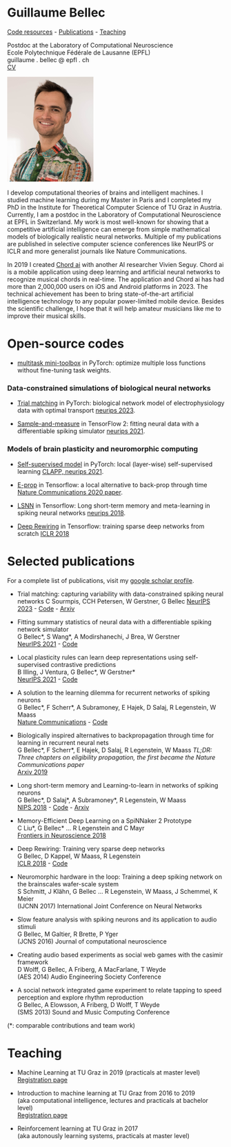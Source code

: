 

# Guillaume Bellec

[Code resources](#code-resources) - [Publications](#selected-publications) - [Teaching](#teaching)



Postdoc at the Laboratory of Computational Neuroscience  
Ecole Polytechnique Fédérale de Lausanne (EPFL)  
guillaume . bellec @ epfl . ch  
[CV](https://github.com/guillaumeBellec/guillaumeBellec.github.io/blob/master/CV_of_Guillaume_Bellec__english_(2).pdf)

<img src="photo_portrait_guillaume_bellec.jpg" alt="Photo" width="200px" />

  I develop computational theories of brains and intelligent machines. I studied machine learning during my Master in Paris and I completed my PhD in the Institute for Theoretical Computer Science of TU Graz in Austria. Currently, I am a postdoc in the Laboratory of Computational Neuroscience at EPFL in Switzerland. My work is most well-known for showing that a competitive artificial intelligence can emerge from simple mathematical models of biologically realistic neural networks. Multiple of my publications are published in selective computer science conferences like NeurIPS or ICLR and more generalist journals like Nature Communications.
  
  In 2019 I created [Chord ai](https://chordai.net) with another AI researcher Vivien Seguy. Chord ai is a mobile application using deep learning and artificial neural networks to recognize musical chords in real-time. The application and Chord ai has had more than 2,000,000 users on iOS and Android platforms in 2023. The technical achievement has been to bring state-of-the-art artificial intelligence technology to any popular power-limited mobile device. Besides the scientific challenge, I hope that it will help amateur musicians like me to improve their musical skills. 
  
<!---
Online talks

Pints of science 2021 <br/> popular-science about the brain | NeurIPS workshop 2019 <br/> contributed talk
-|-
[<img src="pints_of_science_screenshot.png" alt="Video" width="200px" />](https://www.youtube.com/watch?v=SF4rqIcXPA4&t=6m43s) | [<img src="neurips_talk.png" alt="Video" width="200px" />](https://slideslive.com/38922692/contributed-talk-eligibility-traces-provide-a-datainspired-alternative-to-backpropagation-through-time?ref=speaker-22935-latest)
--->



# Open-source codes

- [multitask mini-toolbox](https://github.com/guillaumeBellec/multitask) in PyTorch: optimize multiple loss functions without fine-tuning task weights.

### Data-constrained simulations of biological neural networks 

- [Trial matching](https://github.com/EPFL-LCN/pub-sourmpis2023-neurips/tree/master) in PyTorch: biological network model of electrophysiology data with optimal transport [neurips 2023](https://openreview.net/forum?id=LAbxkhkjbD).  

- [Sample-and-measure](https://github.com/EPFL-LCN/pub-bellec-wang-2021-sample-and-measure) in TensorFlow 2: fitting neural data with a differentiable spiking simulator  [neurips 2021](https://proceedings.neurips.cc/paper/2021/hash/9a32ff36c65e8ba30915a21b7bd76506-Abstract.html).

### Models of brain plasticity and neuromorphic computing

- [Self-supervised model](https://github.com/EPFL-LCN/pub-illing2021-neurips) in PyTorch: local (layer-wise) self-supervised learning  [CLAPP, neurips 2021](https://proceedings.neurips.cc/paper/2021/hash/feade1d2047977cd0cefdafc40175a99-Abstract.html).

- [E-prop](https://github.com/IGITUGraz/eligibility_propagation) in Tensorflow: a local alternative to back-prop through time [Nature Communications 2020 paper](https://www.nature.com/articles/s41467-020-17236-y).

- [LSNN](https://github.com/IGITUGraz/LSNN-official) in Tensorflow: Long short-term memory and meta-learning in spiking neural networks [neurips 2018](http://papers.nips.cc/paper/7359-long-short-term-memory-and-learning-to-learn-in-networks-of-spiking-neurons).

- [Deep Rewiring](https://github.com/guillaumeBellec/deep_rewiring) in Tensorflow: training sparse deep networks from scratch [ICLR 2018](https://arxiv.org/abs/1711.05136)

# Selected publications
For a complete list of publications, visit my [google scholar profile](https://scholar.google.fr/citations?user=fSXUVvAAAAAJ).

- Trial matching: capturing variability with data-constrained spiking neural networks
C Sourmpis, CCH Petersen, W Gerstner, G Bellec
[NeurIPS 2023](https://openreview.net/forum?id=LAbxkhkjbD) - [Code](https://github.com/EPFL-LCN/pub-sourmpis2023-neurips/tree/master) - [Arxiv](https://arxiv.org/abs/2306.03603)

- Fitting summary statistics of neural data with a differentiable spiking network simulator  
G Bellec\*, S Wang\*, A Modirshanechi, J Brea, W Gerstner   
[NeurIPS 2021](https://arxiv.org/abs/2106.10064) - [Code](https://github.com/EPFL-LCN/pub-bellec-wang-2021-sample-and-measure)

- Local plasticity rules can learn deep representations using self-supervised contrastive predictions  
B Illing, J Ventura, G Bellec\*, W Gerstner\*   
[NeurIPS 2021](https://arxiv.org/abs/2010.08262) - [Code](https://github.com/EPFL-LCN/pub-illing2021-neurips)

- A solution to the learning dilemma for recurrent networks of spiking neurons  
G Bellec\*, F Scherr\*, A Subramoney, E Hajek, D Salaj, R Legenstein, W Maass  
[Nature Communications](https://www.nature.com/articles/s41467-020-17236-y) - [Code](https://github.com/IGITUGraz/eligibility_propagation)

- Biologically inspired alternatives to backpropagation through time for
  learning in recurrent neural nets   
G Bellec\*, F Scherr\*, E Hajek, D Salaj, R Legenstein, W Maass
*TL;DR: Three chapters on eligibility propagation, the first became the Nature Communications paper*  
[Arxiv 2019](https://arxiv.org/abs/1901.09049)

- Long short-term memory and Learning-to-learn in networks of spiking neurons  
G Bellec\*, D Salaj\*, A Subramoney\*, R Legenstein, W Maass  
[NIPS 2018](https://papers.nips.cc/paper/7359-long-short-term-memory-and-learning-to-learn-in-networks-of-spiking-neurons.pdf) - [Code](https://github.com/IGITUGraz/LSNN-official) - [Arxiv](https://arxiv.org/abs/1803.09574) 

- Memory-Efficient Deep Learning on a SpiNNaker 2 Prototype  
C Liu\*, G Bellec\* ...  R Legenstein and C Mayr  
[Frontiers in Neuroscience 2018](https://www.frontiersin.org/articles/10.3389/fnins.2018.00840/full)

- Deep Rewiring: Training very sparse deep networks  
G Bellec, D Kappel, W Maass, R Legenstein  
[ICLR 2018](https://arxiv.org/abs/1711.05136) - [Code](https://github.com/guillaumeBellec/deep_rewiring)

- Neuromorphic hardware in the loop: Training a deep spiking network on the brainscales wafer-scale system  
S Schmitt, J Klähn, G Bellec ... R Legenstein, W Maass, J Schemmel, K Meier  
(IJCNN 2017) International Joint Conference on Neural Networks

- Slow feature analysis with spiking neurons and its application to audio stimuli  
G Bellec, M Galtier, R Brette, P Yger  
(JCNS 2016) Journal of computational neuroscience

- Creating audio based experiments as social web games with the casimir framework  
D Wolff, G Bellec, A Friberg, A MacFarlane, T Weyde  
(AES 2014) Audio Engineering Society Conference

- A social network integrated game experiment to relate tapping to speed perception and explore rhythm reproduction  
G Bellec, A Elowsson, A Friberg, D Wolff, T Weyde  
(SMS 2013) Sound and Music Computing Conference

(*: comparable contributions and team work)

# Teaching

- Machine Learning at TU Graz in 2019  (practicals at master level)  
[Registration page](https://online.tugraz.at/tug_online/wbLv.wbShowLVDetail?pStpSpNr=216646)

- Introduction to machine learning at TU Graz from 2016 to 2019  
(aka computational intelligence, lectures and practicals at bachelor level)  
[Registration page](https://online.tugraz.at/tug_online/wbLv.wbShowLVDetail?pStpSpNr=203426&pSpracheNr=2)

- Reinforcement learning at TU Graz in 2017  
(aka autonously learning systems, practicals at master level) 
